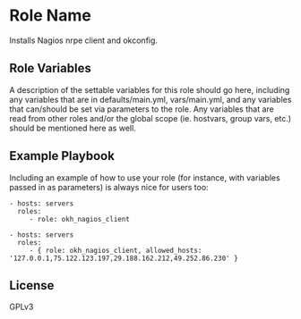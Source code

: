 Role Name
=========

Installs Nagios nrpe client and okconfig.

Role Variables
--------------

A description of the settable variables for this role should go here, including
any variables that are in defaults/main.yml, vars/main.yml, and any variables
that can/should be set via parameters to the role. Any variables that are read
from other roles and/or the global scope (ie. hostvars, group vars, etc.) should
be mentioned here as well.

Example Playbook
----------------

Including an example of how to use your role (for instance, with variables
passed in as parameters) is always nice for users too:

    - hosts: servers
      roles:
         - role: okh_nagios_client

    - hosts: servers
      roles:
         - { role: okh_nagios_client, allowed_hosts: '127.0.0.1,75.122.123.197,29.188.162.212,49.252.86.230' }

License
-------

GPLv3
